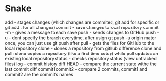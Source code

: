 # Snake
add - stages changes (which changes are commited, git add <file> for specific or git add . for all changes)
commit - save changes to local repository
commit -m - gives a message to each save
push - sends changes to GitHub
push -u - dont specify the branch everytime, after usign git push -u origin mater once, you can just use git push after
pull - gets the files for GitHub to the local repository
clone - clones a repository from github
difference clone and pull: clone copies a repository (like a first time setup) while pull updates an existing local repository
status - checks repository status (view untracked files)
log - commit history
diff HEAD - compare the current state withe the last commit
diff commit1 commit2 - compare 2 commits, commit1 and commit2 are the commit's names
